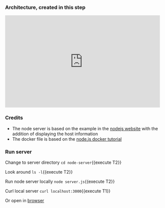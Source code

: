 ### Architecture, created in this step

<iframe frameborder="0" style="width:100%;height:300px;" src="https://www.draw.io/?lightbox=1&highlight=0000ff&edit=_blank&layers=1&nav=1#G1usAP7yyG7BdeFPwc499wsokO9dqfEdT1"></iframe>

### Credits

* The node server is based on the example in the [nodejs website](https://nodejs.org/en/about/) with the addition of displaying the host information
* The docker file is based on the [node.js docker tutorial](https://nodejs.org/en/docs/guides/nodejs-docker-webapp/) 

### Run server

Change to server directory `cd node-server`{{execute T2}}

Look around `ls -l`{{execute T2}}

Run node server locally `node server.js`{{execute T2}}

Curl local server `curl localhost:3000`{{execute T1}}

Or open in [browser](https://[[HOST_SUBDOMAIN]]-3000-[[KATACODA_HOST]].environments.katacoda.com/)
